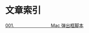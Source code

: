 # 文章索引





[001.&emsp;&emsp;&emsp;&emsp;&emsp;&emsp;&emsp;&emsp;                                    Mac 弹出框脚本](https://heyan.site:8001/SomeKnowledges/MacAlert.html)


